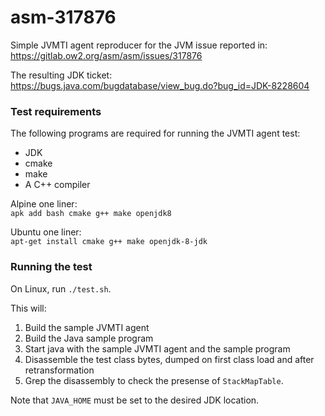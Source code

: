# asm-317876

Simple JVMTI agent reproducer for the JVM issue reported in:  
https://gitlab.ow2.org/asm/asm/issues/317876

The resulting JDK ticket:   
https://bugs.java.com/bugdatabase/view_bug.do?bug_id=JDK-8228604

### Test requirements

The following programs are required for running the JVMTI agent test:

- JDK
- cmake
- make
- A C++ compiler

Alpine one liner:  
`apk add bash cmake g++ make openjdk8`

Ubuntu one liner:  
`apt-get install cmake g++ make openjdk-8-jdk`

### Running the test

On Linux, run `./test.sh`.

This will:
1. Build the sample JVMTI agent
2. Build the Java sample program
3. Start java with the sample JVMTI agent and the sample program
4. Disassemble the test class bytes, dumped on first class load and after retransformation
5. Grep the disassembly to check the presense of `StackMapTable`.

Note that `JAVA_HOME` must be set to the desired JDK location.
